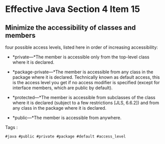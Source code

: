 # Effective Java Section 4 Item 15

## Minimize the accessibility of classes and members

four possible access levels, listed here in order of increasing accessibility:

- *private—*The member is accessible only from the top-level class where it is declared.

- *package-private—*The member is accessible from any class in the package where it is declared. Technically known as default access, this is the access level you get if no access modifier is specified (except for interface members, which are public by default).

- *protected—*The member is accessible from subclasses of the class where it is declared (subject to a few restrictions [JLS, 6.6.2]) and from any class in the package where it is declared.

- *public—*The member is accessible from anywhere.

Tags :
```
#java #public #private #package #default #access_level
```
